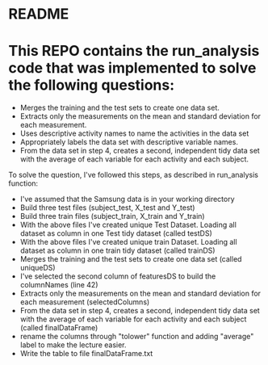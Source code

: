 # README
# This REPO contains the run_analysis code that was implemented to solve the following questions:
- Merges the training and the test sets to create one data set.
- Extracts only the measurements on the mean and standard deviation for each measurement. 
- Uses descriptive activity names to name the activities in the data set
- Appropriately labels the data set with descriptive variable names. 
- From the data set in step 4, creates a second, independent tidy data set with the average of each variable for each activity and each subject.

To solve the question, I've followed this steps, as described in run_analysis function:
- I've assumed that the Samsung data is in your working directory
- Build three test files (subject_test, X_test and Y_test)
- Build three train files (subject_train, X_train and Y_train)
- With the above files I've created unique Test Dataset. Loading all dataset as column in one Test tidy dataset (called testDS)
- With the above files I've created unique train Dataset. Loading all dataset as column in one train tidy dataset (called trainDS)
- Merges the training and the test sets to create one data set (called uniqueDS)
- I've selected the second column of featuresDS to build the columnNames (line 42)
- Extracts only the measurements on the mean and standard deviation for each measurement (selectedColumns)
- From the data set in step 4, creates a second, independent tidy data set with the average of each variable for each activity and each subject (called finalDataFrame)
- rename the columns through "tolower" function and adding "average" label to make the lecture easier.
- Write the table to file finalDataFrame.txt
